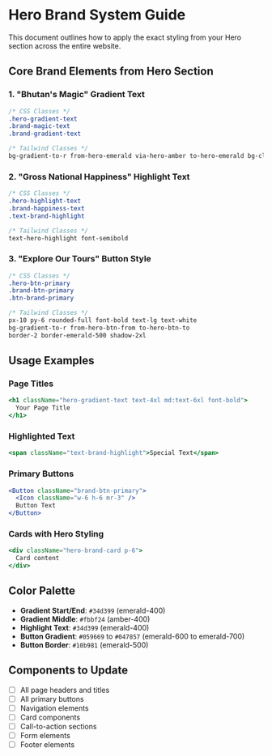
# Hero Brand System Guide

This document outlines how to apply the exact styling from your Hero section across the entire website.

## Core Brand Elements from Hero Section

### 1. "Bhutan's Magic" Gradient Text
```css
/* CSS Classes */
.hero-gradient-text
.brand-magic-text  
.brand-gradient-text

/* Tailwind Classes */
bg-gradient-to-r from-hero-emerald via-hero-amber to-hero-emerald bg-clip-text text-transparent
```

### 2. "Gross National Happiness" Highlight Text
```css
/* CSS Classes */
.hero-highlight-text
.brand-happiness-text
.text-brand-highlight

/* Tailwind Classes */  
text-hero-highlight font-semibold
```

### 3. "Explore Our Tours" Button Style
```css
/* CSS Classes */
.hero-btn-primary
.brand-btn-primary
.btn-brand-primary

/* Tailwind Classes */
px-10 py-6 rounded-full font-bold text-lg text-white 
bg-gradient-to-r from-hero-btn-from to-hero-btn-to
border-2 border-emerald-500 shadow-2xl
```

## Usage Examples

### Page Titles
```jsx
<h1 className="hero-gradient-text text-4xl md:text-6xl font-bold">
  Your Page Title
</h1>
```

### Highlighted Text
```jsx
<span className="text-brand-highlight">Special Text</span>
```

### Primary Buttons
```jsx
<Button className="brand-btn-primary">
  <Icon className="w-6 h-6 mr-3" />
  Button Text
</Button>
```

### Cards with Hero Styling
```jsx
<div className="hero-brand-card p-6">
  Card content
</div>
```

## Color Palette
- **Gradient Start/End**: `#34d399` (emerald-400)
- **Gradient Middle**: `#fbbf24` (amber-400)  
- **Highlight Text**: `#34d399` (emerald-400)
- **Button Gradient**: `#059669` to `#047857` (emerald-600 to emerald-700)
- **Button Border**: `#10b981` (emerald-500)

## Components to Update
- [ ] All page headers and titles
- [ ] All primary buttons
- [ ] Navigation elements
- [ ] Card components
- [ ] Call-to-action sections
- [ ] Form elements
- [ ] Footer elements
